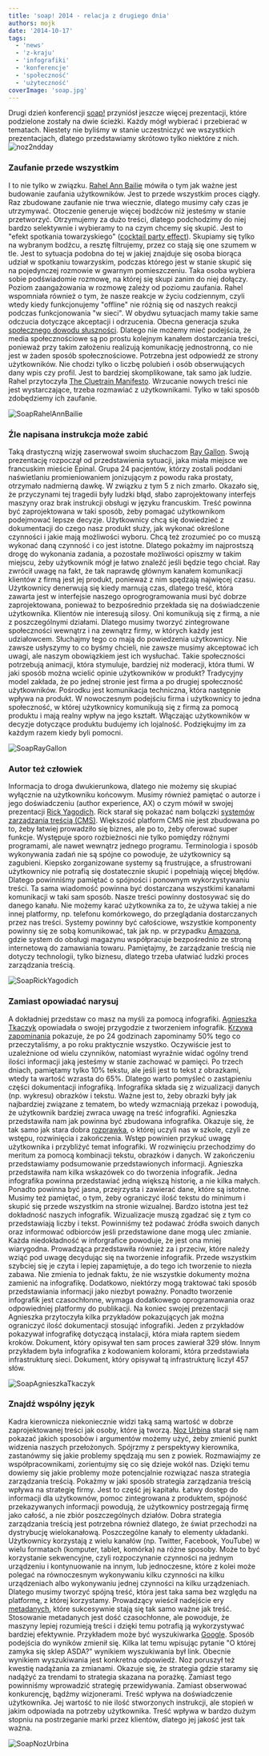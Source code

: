 ```yaml
---
title: 'soap! 2014 - relacja z drugiego dnia'
authors: mojk
date: '2014-10-17'
tags:
  - 'news'
  - 'z-kraju'
  - 'infografiki'
  - 'konferencje'
  - 'społeczność'
  - 'użyteczność'
coverImage: 'soap.jpg'
---
```


Drugi dzień konferencji [soap!](http://soapconf.com/) przyniósł jeszcze więcej
prezentacji, które podzielone zostały na dwie ścieżki. Każdy mógł wybierać i
przebierać w tematach. Niestety nie byliśmy w stanie uczestniczyć we wszystkich
prezentacjach, dlatego przedstawiamy skrótowo tylko niektóre z nich.
![noz2ndday](images/noz2ndday.jpg)

<!--truncate-->

### Zaufanie przede wszystkim

I to nie tylko w związku. [Rahel Ann Bailie](http://soapconf.com/speakers/)
mówiła o tym jak ważne jest budowanie zaufania użytkowników. Jest to przede
wszystkim proces ciągły. Raz zbudowane zaufanie nie trwa wiecznie, dlatego
musimy cały czas je utrzymywać. Otoczenie generuje więcej bodźców niż jesteśmy w
stanie przetworzyć. Otrzymujemy za dużo treści, dlatego podchodzimy do niej
bardzo selektywnie i wybieramy to na czym chcemy się skupić. Jest to "efekt
spotkania towarzyskiego"
([cocktail party effect](http://en.wikipedia.org/wiki/Cocktail_party_effect)).
Skupiamy się tylko na wybranym bodźcu, a resztę filtrujemy, przez co stają się
one szumem w tle. Jest to sytuacja podobna do tej w jakiej znajduje się osoba
biorąca udział w spotkaniu towarzyskim, podczas którego jest w stanie skupić się
na pojedynczej rozmowie w gwarnym pomieszczeniu. Taka osoba wybiera sobie
podświadomie rozmowę, na której się skupi zanim do niej dołączy. Poziom
zaangażowania w rozmowę zależy od poziomu zaufania. Rahel wspomniała również o
tym, że nasze reakcje w życiu codziennym, czyli wtedy kiedy funkcjonujemy
"offline" nie różnią się od naszych reakcji podczas funkcjonowania "w sieci". W
obydwu sytuacjach mamy takie same odczucia dotyczące akceptacji i odrzucenia.
Obecna generacja szuka
[społecznego dowodu słuszności](http://pl.wikipedia.org/wiki/Spo%C5%82eczny_dow%C3%B3d_s%C5%82uszno%C5%9Bci).
Dlatego nie możemy mieć podejścia, że media społecznościowe są po prostu
kolejnym kanałem dostarczania treści, ponieważ przy takim założeniu realizują
komunikację jednostronną, co nie jest w żaden sposób społecznościowe. Potrzebna
jest odpowiedź ze strony użytkowników. Nie chodzi tylko o liczbę polubień i osób
obserwujących dany wpis czy profil. Jest to bardziej skomplikowane, tak samo jak
ludzie. Rahel przytoczyła
[The Cluetrain Manifesto](http://en.wikipedia.org/wiki/The_Cluetrain_Manifesto).
Wrzucanie nowych treści nie jest wystarczające, trzeba rozmawiać z
użytkownikami. Tylko w taki sposób zdobędziemy ich zaufanie.

![SoapRahelAnnBailie](images/SoapRahelAnnBailie.png)

### Źle napisana instrukcja może zabić

Taką drastyczną wizję zaserwował swoim słuchaczom
[Ray Gallon](http://soapconf.com/speakers/). Swoją prezentację rozpoczął od
przedstawienia sytuacji, jaka miała miejsce we francuskim mieście Epinal. Grupa
24 pacjentów, którzy zostali poddani naświetlaniu promieniowaniem jonizującym z
powodu raka prostaty, otrzymało nadmierną dawkę. W związku z tym 5 z nich
zmarło. Okazało się, że przyczynami tej tragedii były ludzki błąd, słabo
zaprojektowany interfejs maszyny oraz brak instrukcji obsługi w języku
francuskim. Treść powinna być zaprojektowana w taki sposób, żeby pomagać
użytkownikom podejmować lepsze decyzje. Użytkownicy chcą się dowiedzieć z
dokumentacji do czego nasz produkt służy, jak wykonać określone czynności i
jakie mają możliwości wyboru. Chcą też zrozumieć po co muszą wykonać daną
czynność i co jest istotne. Dlatego pokażmy im najprostszą drogę do wykonania
zadania, a pozostałe możliwości opiszmy w takim miejscu, żeby użytkownik mógł je
łatwo znaleźć jeśli będzie tego chciał. Ray zwrócił uwagę na fakt, że tak
naprawdę głównym kanałem komunikacji klientów z firmą jest jej produkt, ponieważ
z nim spędzają najwięcej czasu. Użytkownicy denerwują się kiedy marnują czas,
dlatego treść, która zawarta jest w interfejsie naszego oprogrogramowania musi
być dobrze zaprojektowana, ponieważ to bezpośrednio przekłada się na
doświadczenie użytkownika. Klientów nie interesują silosy. Oni komunikują się z
firmą, a nie z poszczególnymi działami. Dlatego musimy tworzyć zintegrowane
społeczności wewnątrz i na zewnątrz firmy, w których każdy jest udziałowcem.
Słuchajmy tego co mają do powiedzenia użytkownicy. Nie zawsze usłyszymy to co
byśmy chcieli, nie zawsze musimy akceptować ich uwagi, ale naszym obowiązkiem
jest ich wysłuchać. Takie społeczności potrzebują animacji, która stymuluje,
bardziej niż moderacji, która tłumi. W jaki sposób można wcielić opinie
użytkowników w produkt? Tradycyjny model zakłada, że po jednej stronie jest
firma a po drugiej społeczność użytkowników. Pośrodku jest komunikacja
techniczna, która następnie wpływa na produkt. W nowoczesnym podejściu firma i
użytkownicy to jedna społeczność, w której użytkownicy komunikują się z firmą za
pomocą produktu i mają realny wpływ na jego kształt. Włączając użytkowników w
decyzje dotyczące produktu budujemy ich lojalność. Podziękujmy im za każdym
razem kiedy byli pomocni.

![SoapRayGallon](images/SoapRayGallon.png)

### Autor też człowiek

Informacja to droga dwukierunkowa, dlatego nie możemy się skupiać wyłącznie na
użytkowniku końcowym. Musimy również pamiętać o autorze i jego doświadczeniu
(author experience, AX) o czym mówił w swojej prezentacji
[Rick Yagodich](http://soapconf.com/speakers). Rick starał się pokazać nam
bolączki
[systemów zarządzania treścią (CMS)](http://pl.wikipedia.org/wiki/System_zarz%C4%85dzania_tre%C5%9Bci%C4%85).
Większość platform CMS nie jest zbudowana po to, żeby łatwiej prowadziło się
biznes, ale po to, żeby oferować super funkcje. Występuje sporo rozbieżności nie
tylko pomiędzy różnymi programami, ale nawet wewnątrz jednego programu.
Terminologia i sposób wykonywania zadań nie są spójne co powoduje, że
użytkownicy są zagubieni. Kiepsko zorganizowane systemy są frustrujące, a
sfrustrowani użytkownicy nie potrafią się dostatecznie skupić i popełniają
więcej błędów. Dlatego powinniśmy pamiętać o spójności i ponownym
wykorzystywaniu treści. Ta sama wiadomość powinna być dostarczana wszystkimi
kanałami komunikacji w taki sam sposób. Nasze treści powinny dostosywać się do
danego kanału. Nie możemy karać użytkownika za to, że używa takiej a nie innej
platformy, np. telefonu komórkowego, do przeglądania dostarczanych przez nas
treści. Systemy powinny być całościowe, wszystkie komponenty powinny się ze sobą
komunikować, tak jak np. w przypadku [Amazona](http://www.amazon.com/), gdzie
system do obsługi magazynu współpracuje bezpośrednio ze stroną internetową do
zamawiania towaru. Pamiętajmy, że zarządzanie treścią nie dotyczy technologii,
tylko biznesu, dlatego trzeba ułatwiać ludzki proces zarządzania treścią.

![SoapRickYagodich](images/SoapRickYagodich.png)

### Zamiast opowiadać narysuj

A dokładniej przedstaw co masz na myśli za pomocą infografiki.
[Agnieszka Tkaczyk](http://soapconf.com/speakers) opowiadała o swojej przygodzie
z tworzeniem infografik.
[Krzywa zapominania](http://pl.wikipedia.org/wiki/Krzywa_zapominania) pokazuje,
że po 24 godzinach zapominamy 50% tego co przeczytaliśmy, a po roku praktycznie
wszystko. Oczywiście jest to uzależnione od wielu czynników, natomiast wyraźnie
widać ogólny trend ilości informacji jaką jesteśmy w stanie zachować w pamięci.
Po trzech dniach, pamiętamy tylko 10% tekstu, ale jeśli jest to tekst z
obrazkami, wtedy ta wartość wzrasta do 65%. Dlatego warto pomyśleć o zastąpieniu
części dokumentacji infografiką. Infografika składa się z wizualizacji danych
(np. wykresu) obrazków i tekstu. Ważne jest to, żeby obrazki były jak
najbardziej związane z tematem, bo wtedy wzmacniają przekaz i powodują, że
użytkownik bardziej zwraca uwagę na treść infografiki. Agnieszka przedstawiła
nam jak powinna być zbudowana infografika. Okazuje się, że tak samo jak stara
dobra [rozprawka](http://pl.wikipedia.org/wiki/Rozprawka), o której uczyli nas w
szkole, czyli ze wstępu, rozwinięcia i zakończenia. Wstęp powinien przykuć uwagę
użytkownika i przybliżyć temat infografiki. W rozwinięciu przechodzimy do
meritum za pomocą kombinacji tekstu, obrazków i danych. W zakończeniu
przedstawiamy podsumowanie przedstawionych informacji. Agnieszka przedstawiła
nam kilka wskazówek co do tworzenia infografik. Jedna infografika powinna
przedstawiać jedną większą historię, a nie kilka małych. Ponadto powinna być
jasna, przejrzysta i zawierać dane, które są istotne. Musimy też pamiętać, o
tym, żeby ograniczyć ilość tekstu do minimum i skupić się przede wszystkim na
stronie wizualnej. Bardzo istotna jest też dokładność naszych infografik.
Wizualizacje muszą zgadzać się z tym co przedstawiają liczby i tekst. Powinniśmy
też podawać źródła swoich danych oraz informować odbiorców jeśli przedstawione
dane mogą ulec zmianie. Każda niedokładność w inforgrafice powoduje, że jest ona
mniej wiarygodna. Prowadząca przedstawiła również za i przeciw, które należy
wziąć pod uwagę decydując się na tworzenie infografik. Przede wszystkim szybciej
się je czyta i lepiej zapamiętuje, a do tego ich tworzenie to niezła zabawa. Nie
zmienia to jednak faktu, że nie wszystkie dokumenty można zamienić na
infografikę. Dodatkowo, niektórzy mogą traktować taki sposób przedstawiania
informacji jako niezbyt poważny. Ponadto tworzenie infografik jest czasochłonne,
wymaga dodatkowego oprogramowania oraz odpowiedniej platformy do publikacji. Na
koniec swojej prezentacji Agnieszka przytoczyła kilka przykładów pokazujących
jak można ograniczyć ilość dokumentacji stosująć infografiki. Jeden z przykładów
pokazywał infografikę dotyczącą instalacji, która miała raptem siedem kroków.
Dokument, który opisywał ten sam proces zawierał 329 słów. Innym przykładem była
infografika z kodowaniem kolorami, która przedstawiała infrastrukturę sieci.
Dokument, który opisywał tą infrastrukturę liczył 457 słów.

![SoapAgnieszkaTkaczyk](images/SoapAgnieszkaTkaczyk.png)

### Znajdź wspólny język

Kadra kierownicza niekoniecznie widzi taką samą wartość w dobrze zaprojektowanej
treści jak osoby, które ją tworzą. [Noz Urbina](http://soapconf.com/speakers)
starał się nam pokazać jakich sposobów i argumentów możemy użyć, żeby zmienić
punkt widzenia naszych przełożonych. Spójrzmy z perspektywy kierownika,
zastanówmy się jakie problemy spędzają mu sen z powiek. Rozmawiajmy ze
współpracownikami, zorientujmy się co się dzieje wokół nas. Dzięki temu dowiemy
się jakie problemy może potencjalnie rozwiązać nasza strategia zarządzania
treścią. Pokażmy w jaki sposób strategia zarządzania treścią wpływa na strategię
firmy. Jest to część jej kapitału. Łatwy dostęp do informacji dla użytkownów,
pomoc zintegrowana z produktem, spójność przekazywanych informacji powodują, że
użytkownicy postrzegają firmę jako całość, a nie zbiór poszczególnych działów.
Dobra strategia zarządzania treścią jest potrzebna również dlatego, że świat
przechodzi na dystrybucję wielokanałową. Poszczególne kanały to elementy
układanki. Użytkownicy korzystają z wielu kanałów (np. Twitter, Facebook,
YouTube) w wielu formatach (komputer, tablet, komórka) na różne sposoby. Może to
być korzystanie sekwencyjne, czyli rozpoczynanie czynności na jednym urządzeniu
i kontynuowanie na innym, lub jednoczesne, które z kolei może polegać na
równoczesnym wykonywaniu kilku czynności na kilku urządzeniach albo wykonywaniu
jednej czynności na kilku urządzeniach. Dlatego musimy tworzyć spójną treść,
która jest taka sama bez względu na platformę, z której korzystamy. Prowadzący
wieścił nadejście ery [metadanych](http://pl.wikipedia.org/wiki/Metadane), które
sukcesywnie stają się tak samo ważne jak treść. Stosowanie metadanych jest dość
czasochłonne, ale powoduje, że maszyny lepiej rozumieją treści i dzięki temu
potrafią ją wykorzystywać bardziej efektywnie. Przykładem może być wyszukiwarka
[Google](https://www.google.com). Sposób podejścia do wyników zmienił się. Kilka
lat temu wpisując pytanie "O której zamyka się sklep ASDA?" wynikiem
wyszukiwania był link. Obecnie wynikiem wyszukiwania jest konkretna odpowiedź.
Noz poruszył też kwestię nadążania za zmianami. Okazuje się, że strategia gdzie
staramy się nadążyć za trendami to strategia skazana na porażkę. Zamiast tego
powinniśmy wprowadzić strategię przewidywania. Zamiast obserwować konkurencję,
bądźmy wizjonerami. Treść wpływa na doświadczenie użytkownika. Jej wartość to
nie ilość stworzonych instrukcji, ale stopień w jakim odpowiada na potrzeby
użytkownika. Treść wpływa w bardzo dużym stopniu na postrzeganie marki przez
klientów, dlatego jej jakość jest tak ważna.

![SoapNozUrbina](images/SoapNozUrbina.png)
